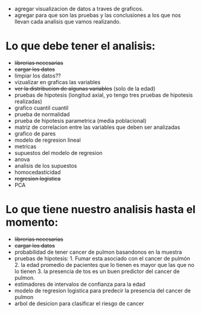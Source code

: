 - agregar visualizacion de datos a traves de graficos.
- agregar para que son las pruebas y las conclusiones a los que nos llevan cada analisis que vamos realizando.   




# Lo que debe tener el analisis:

- ~~librerias necesarias~~
- ~~cargar los datos~~
- limpiar los datos??
- vizualizar en graficas las variables
- ~~ver la distribucion de algunas variables~~ (solo de la edad)
- pruebas de hipotesis  (longitud axial, yo tengo tres pruebas de hipotesis realizadas)
- grafico cuantil cuantil
- prueba de normalidad
- prueba de hipotesis parametrica (media poblacional)
- matriz de correlacion entre las variables que deben ser analizadas
- grafico de pares
- modelo de regresion lineal
- metricas
- supuestos del modelo de regresion
- anova
- analisis de los supuestos
- homocedasticidad
- ~~regresion logistica~~
- PCA
  

# Lo que tiene nuestro analisis hasta el momento:
- ~~librerias necesarias~~
- ~~cargar los datos~~
- probabilidad de tener cancer de pulmon basandonos en la muestra
- pruebas de hipotesis:
       1. Fumar esta asociado con el cancer de pulmón
       2. la edad promedio de pacientes que lo tienen es mayor que las que no lo tienen
       3. la presencia de tos es un buen predictor del cancer de pulmon.
- estimadores de intervalos de confianza para la edad
- modelo de regresion logistica para predecir la presencia del cancer de pulmon
- arbol de desicion para clasificar el riesgo de cancer
  